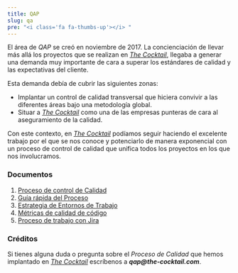 ```yaml
---
title: QAP
slug: qa
pre: "<i class='fa fa-thumbs-up'></i> "
---
```


El área de _QAP_ se creó en noviembre de 2017. La concienciación de llevar más allá los proyectos que se realizan en [_The Cocktail_](https://the-cocktail.com), llegaba a generar una demanda muy importante de cara a superar los estándares de calidad y las expectativas del cliente.

Esta demanda debía de cubrir las siguientes zonas:

* Implantar un control de calidad transversal que hiciera convivir a las diferentes áreas bajo una metodología global.
* Situar a [_The Cocktail_](https://the-cocktail.com) como una de las empresas punteras de cara al aseguramiento de la calidad.

Con este contexto, en [_The Cocktail_](https://the-cocktail.com) podíamos seguir haciendo el excelente trabajo por el que se nos conoce y potenciarlo de manera exponencial con un proceso de control de calidad que unifica todos los proyectos en los que nos involucramos.

### Documentos

1. [Proceso de control de Calidad](1-qap)
2. [Guía rápida del Proceso](2-quick-guide)
3. [Estrategia de Entornos de Trabajo](3-work-environments-strategy)
4. [Métricas de calidad de código](4-code-quality-metrics)
5. [Proceso de trabajo con Jira](5-jira)

### Créditos

Si tienes alguna duda o pregunta sobre el _Proceso de Calidad_ que hemos implantado en [_The Cocktail_](https://the-cocktail.com) escríbenos a **_qap@the-cocktail.com_**.
